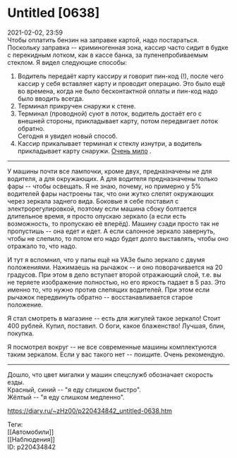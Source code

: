 Untitled [0638]
================

   
 2021-02-02, 23:59   
  Чтобы оплатить бензин на заправке картой, надо постараться. Поскольку заправка -- криминогенная зона, кассир часто сидит в будке с перекидным лотком, как в кассе банка, за пуленепробиваемым стеклом. Я видел следующие способы:   
   
 1. Водитель передаёт карту кассиру и говорит пин-код (!), после чего кассир у себя вставляет карту и проводит операцию. Это было ещё во времена, когда не было бесконтактной оплаты и пин-код надо было вводить всегда.   
 2. Терминал прикручен снаружи к стене.   
 3. Терминал (проводной) суют в лоток, водитель достаёт его с внешней стороны, прикладывает карту, потом передвигает лоток обратно.   
 Сегодня я увидел новый способ.   
 4. Кассир прикалывает терминал к стеклу изнутри, а водитель прикладывает карту снаружи.  [Очень мило](https://www.youtube.com/watch?v=DRkgH7Uu-hA)  .   
   
 ***   
   
 У машины почти все лампочки, кроме двух, предназначены не для водителя, а для окружающих. А для водителя предназначены только фары -- чтобы освещать. Я не знаю, почему, но примерно у 5% водителей фары настроены так, что они жутко слепят окружающих через зеркала заднего вида. Боковые я себе поставил с электрорегулировкой, поэтому если машина сбоку болтается длительное время, я просто опускаю зеркало (а если есть возможность, то пропускаю её вперёд). Машину сзади просто так не пропустишь -- она едет и едет. А если салонное зеркало завернуть, чтобы не слепило, то потом его надо будет долго выставлять, чтобы оно отражало то, что надо.   
   
 И тут я вспомнил, что у папы ещё на УАЗе было зеркало с двумя положениями. Нажимаешь на рычажок -- и оно поворачивается на 20 градусов. При этом в дело вступает второй отражающий слой, т.е. вы не теряете изображение полностью, но его яркость падает в 5 раз. Это именно то, что нужно против слепящих водителей. При этом если рычажок передвинуть обратно -- восстанавливается старое положение.   
   
 Я стал смотреть в магазине -- есть для жигулей такое зеркало! Стоит 400 рублей. Купил, поставил. О боги, какое блаженство! Лучшая, блин, покупка.   
   
 Я посмотрел вокруг -- не все современные машины комплектуются таким зеркалом. Если у вас такого нет -- поищите. Очень рекомендую.   
   
 ***   
   
 Дошло, что цвет мигалки у машин спецслужб обозначает скорость езды.   
 Красный, синий -- "я еду слишком быстро".   
 Жёлтый -- "я еду слишком медленно".   
    
 <https://diary.ru/~zHz00/p220434842_untitled-0638.htm>   
   
 Теги:   
 [[Автомобили]]   
 [[Наблюдения]]   
 ID: p220434842